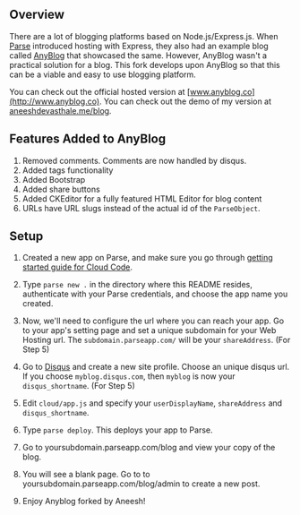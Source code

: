 Overview
--------
There are a lot of blogging platforms based on Node.js/Express.js.
When [Parse](Parse.com) introduced hosting with
Express, they also had an example blog
called [AnyBlog](http://gitthub.com/ParsePlatform/AnyBlog)
that showcased the same. However, AnyBlog wasn't a
practical solution for a blog. This fork develops
upon AnyBlog so that this can be a viable and easy to use
blogging platform.

You can check out the official hosted version
at [www.anyblog.co](http://www.anyblog.co).
You can check out the demo of my version
at [aneeshdevasthale.me/blog](http://aneeshdevasthale.me/blog).

Features Added to AnyBlog
---------
1. Removed comments. Comments are now handled by disqus.
2. Added tags functionality
3. Added Bootstrap
4. Added share buttons
5. Added CKEditor for a fully featured HTML Editor for blog content
6. URLs have URL slugs instead of the actual id of the `ParseObject`.

Setup
-----

1. Created a new app on Parse, and make sure you go
through [getting started guide for Cloud Code](https://parse.com/docs/cloud_code_guide#started-installing).

2. Type `parse new .` in the directory where this
README resides, authenticate with your Parse credentials,
and choose the app name you created.

3. Now, we'll need to configure the url where you can
reach your app. Go to your app's setting page and set
a unique subdomain for your Web Hosting url. The `subdomain.parseapp.com/` will be your `shareAddress`. (For Step 5)

4. Go to [Disqus](https://disqus.com/admin/create/) and 
create a new site profile. Choose an unique disqus url.
If you choose `myblog.disqus.com`, then `myblog` is now
your `disqus_shortname`. (For Step 5)

5. Edit `cloud/app.js` and specify your `userDisplayName`, 
`shareAddress` and `disqus_shortname`.

6. Type `parse deploy`. This deploys your app to Parse.

7. Go to yoursubdomain.parseapp.com/blog and view your copy of the blog.

8. You will see a blank page. Go to to yoursubdomain.parseapp.com/blog/admin to create a new post.

9. Enjoy Anyblog forked by Aneesh!
